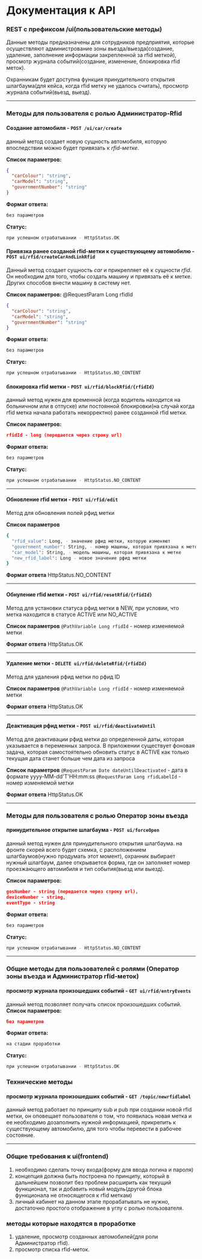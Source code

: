 # Документация к API

### REST c префиксом /ui(пользовательские методы)

Данные методы предназначены для сотрудников предприятия, которые осуществляют администрование зоны вьезда/выезда(создание, удаление, заполнение информации закрепленной за rfid меткой), просмотр журнала событий(создание, изменение, блокировка rfid меток).

Охранникам будет доступна функция принудительного открытия шлагбаума(для кейса, когда rfid метку не удалось считать), просмотр журнала событий(вьезд, выезд).

---

### Методы для пользователя с ролью Администратор-Rfid
#### Создание автомобиля - `POST /ui/car/create`
данный метод создает новую сущность автомобиля, которую впоследствии можно будет привязать к *rfid-метке*.

**Список параметров:**
```json
{
  "carColour": "string",
  "carModel": "string",
  "governmentNumber": "string"
}
```
**Формат ответа:**
```sh
без параметров
```
**Статус:**
```sh
при успешном отрабатывании - HttpStatus.OK
```
#### Привязка ранее созданой rfid-метки к существующему автомобилю - `POST ui/rfid/createCarAndLinkRfid`
Данный метод создает сущность *car* и прикрепляет её к сущности *rfid*. Он необходим для того, чтобы создать машину и привязать её к метке. Других способов внести машину в систему нет.

**Список параметров:**
@RequestParam Long rfidId

```json
{
  "carColour": "string",
  "carModel": "string",
  "governmentNumber": "string"
}
```
**Формат ответа:**
```sh
без параметров
```
**Статус:**
```sh
при успешном отрабатывании - HttpStatus.NO_CONTENT
```
#### блокировка rfid метки  - `POST ui/rfid/blockRfid/{rfidId}`
данный метод нужен для временной (когда водитель находится на больничном или в отпуске) или постоянной блокировки(на случай когда rfid метка начала работать некорректно) ранее созданной rfid метки.

**Список параметров:**
```json
rfidId - long (передается через строку url)
```
**Формат ответа:**
```sh
без параметров
```
**Статус:**
```sh
при успешном отрабатывании - HttpStatus.NO_CONTENT
```
---

#### Обновление rfid метки - `POST ui/rfid/edit`
Метод для обновления полей рфид метки 

**Список параметров**

```sh
{
  "rfid_value": Long, - значение рфид метки, которую изменяют
  "government_number": String, - номер машины, которая привязана к метке
  "car_model": String, - модель машины, которая привязана к метке
  "new_rfid_label": Long - новое значение рфид метки
}
```

**Формат ответа**
HttpStatus.NO_CONTENT

---

#### Обнуление rfid метки - `POST ui/rfid/resetRfid/{rfidId}`
Метод для установки статуса рфид метки в NEW, при условии, что метка находится в статусе ACTIVE или NO_ACTIVE

**Список параметров**
`@PathVariable Long rfidId` - номер изменяемой метки

**Формат ответа**
HttpStatus.OK

---

#### Удаление метки - `DELETE ui/rfid/deleteRfid/{rfidId}`
Метод для удаления рфид метки по рфид ID

**Список параметров**
`@PathVariable Long rfidId` - номер изменяемой метки

**Формат ответа**
HttpStatus.OK

---

#### Деактивация рфид метки - `POST ui/rfid/deactivateUntil`
Метод для деактивации рфид метки до определенной даты, которая указывается в переменных запроса. В приложении существует
фоновая задача, которая самостоятельно обновить статус в ACTIVE как только текущая дата станет больше чем дата из запроса

**Список параметров**
`@RequestParam Date dateUntilDeactivated` - дата в формате yyyy-MM-dd'T'HH:mm:ss
`@RequestParam Long rfidLabelId` - номер изменяемой метки

**Формат ответа**
HttpStatus.OK

---

### Методы для пользователя с ролью Оператор зоны въезда

#### принудительное открытие шлагбаума  - `POST ui/forceOpen`

данный метод нужен для принудительного открытия шлагбаума. на фронте скорей всего будет схемка, с расположением шлагбаумов(нужно продумать этот момент), охранник выбирает нужный шлагбаум, далее открывается форма, где он заполняет номер проезжающего автомибиля и тип события(вьезд или выезд).

**Список параметров:**
```json
gosNumber - string (передается через строку url),
deviceNumber - string,
eventType - string
```
**Формат ответа:**
```sh
без параметров
```
**Статус:**
```sh
при успешном отрабатывании - HttpStatus.NO_CONTENT
```
---
### Общие методы для пользователей с ролями (Оператор зоны въезда и Администратор rfid-меток)
#### просмотр журнала произошедших событий  - `GET ui/rfid/entryEvents`
данный метод позволяет получать список произошедших событий.
**Список параметров:**
```json
без параметров
```
**Формат ответа:**
```sh
на стадии проработки
```
**Статус:**
```sh
при успешном отрабатывании - HttpStatus.OK
```
### Технические методы
#### просмотр журнала произошедших событий  - `GET /topic/newrfidlabel`

данный метод работает по принципу sub и pub при создании новой rfid метки, он оповещает пользователя о том, что появилась новая метка и ее необходимо дозаполнить нужной информацией, прикрепить к существующему автомобилю, для того чтобы перевести в рабочее состояние.

---

### Общие требования к ui(frontend)
1. необходимо сделать точку входа(форму для ввода логина и пароля)
2. концепция должна быть построена по принципу, который в дальнейшем позволит без проблем расширить как текущий функционал, так и добавить новый модуль(другой блока функционала не относящегося к rfid меткам)
3. личный кабинет на данном этапе прорабатывать не нужно, достаточно простого отображение в углу с ролью пользователя.

### методы которые находятся в проработке
1. удаление, просмотр созданных автомобилей(для роли Администратор rfid).
2. просмотр списка rfid-меток.
